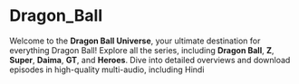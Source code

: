 # Dragon_Ball
Welcome to the **Dragon Ball Universe**, your ultimate destination for everything Dragon Ball! Explore all the series, including **Dragon Ball**, **Z**, **Super**, **Daima**, **GT**, and **Heroes**. Dive into detailed overviews and download episodes in high-quality multi-audio, including Hindi
